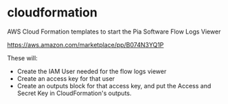 # cloudformation
AWS Cloud Formation templates to start the Pia Software Flow Logs Viewer

https://aws.amazon.com/marketplace/pp/B074N3YQ1P

These will:
* Create the IAM User needed for the flow logs viewer
* Create an access key for that user
* Create an outputs block for that access key, and put the Access and Secret Key in CloudFormation's outputs.
